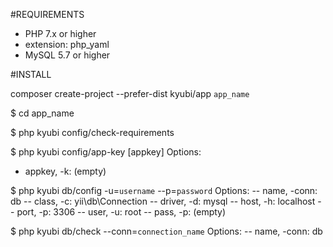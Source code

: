 #REQUIREMENTS
- PHP 7.x or higher
- extension: php_yaml
- MySQL 5.7 or higher

#INSTALL

composer create-project --prefer-dist kyubi/app `app_name`

$ cd app_name

$ php kyubi config/check-requirements

$ php kyubi config/app-key [appkey]
Options:
- appkey, -k: (empty)

$ php kyubi db/config -u=`username` --p=`password`
Options:
-- name, -conn: db
-- class, -c: yii\db\Connection
-- driver, -d: mysql
-- host, -h: localhost
-- port, -p: 3306
-- user, -u: root
-- pass, -p: (empty)

$ php kyubi db/check --conn=`connection_name`
Options:
-- name, -conn: db
